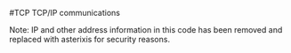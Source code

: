 #TCP
TCP/IP communications

Note: IP and other address information in this code has been removed and replaced with asterixis for security reasons.

